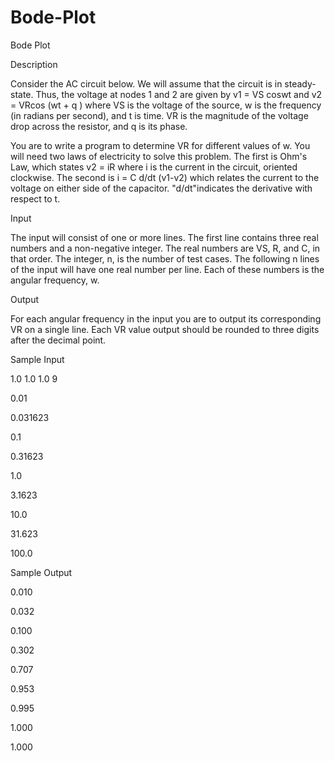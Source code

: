 # Bode-Plot

Bode Plot

Description

Consider the AC circuit below. We will assume that the circuit is in steady-state. Thus, the voltage at nodes 1 and 2 are given by v1 = VS coswt and v2 = VRcos (wt + q ) where VS is the voltage of the source, w is the frequency (in radians per second), and t is time. VR is the magnitude of the voltage drop across the resistor, and q is its phase. 



You are to write a program to determine VR for different values of w. You will need two laws of electricity to solve this problem. The first is Ohm's Law, which states v2 = iR where i is the current in the circuit, oriented clockwise. The second is i = C d/dt (v1-v2) which relates the current to the voltage on either side of the capacitor. "d/dt"indicates the derivative with respect to t. 

Input

The input will consist of one or more lines. The first line contains three real numbers and a non-negative integer. The real numbers are VS, R, and C, in that order. The integer, n, is the number of test cases. The following n lines of the input will have one real number per line. Each of these numbers is the angular frequency, w. 


Output

For each angular frequency in the input you are to output its corresponding VR on a single line. Each VR value output should be rounded to three digits after the decimal point.

Sample Input

1.0 1.0 1.0 9

0.01

0.031623

0.1

0.31623

1.0

3.1623

10.0

31.623

100.0

Sample Output

0.010

0.032

0.100

0.302

0.707

0.953

0.995

1.000

1.000
